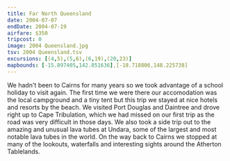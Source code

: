 ```yaml
---
title: Far North Queensland
date: 2004-07-07
endDate: 2004-07-19
airfare: $350
tripcost: 0
image: 2004 Queensland.jpg
tsv: 2004 Queensland.tsv
excursions: [(4,5),(5,6),(6,19),(20,23)]
mapbounds: [-15.897405,142.851636],[-18.718806,148.225738]
---
```

We hadn't been to Cairns for many years so we took advantage of a school holiday to visit again. The first time we were there our accomodation was the local campground and a tiny tent but this trip we stayed at nice hotels and resorts by the beach. We visited Port Douglas and Daintree and drove right up to Cape Tribulation, which we had missed on our first trip as the road was very difficult in those days. We also took a side trip out to the amazing and unusual lava tubes at Undara, some of the largest and most notable lava tubes in the world. On the way back to Cairns we stopped at many of the lookouts, waterfalls and interesting sights around the Atherton Tablelands.
